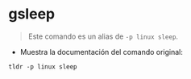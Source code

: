 # gsleep

> Este comando es un alias de `-p linux sleep`.

- Muestra la documentación del comando original:

`tldr -p linux sleep`
